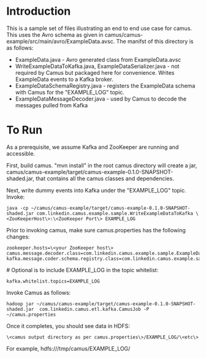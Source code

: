 # Introduction

This is a sample set of files illustrating an end to end use case for camus. This uses the Avro schema as given in camus/camus-example/src/main/avro/ExampleData.avsc. The manifst of this directory is as follows:

* ExampleData.java - Avro generated class from ExampleData.avsc
* WriteExampleDataToKafka.java, ExampleDataSerializer.java - not required by Camus but packaged here for convenience. Writes ExampleData events to a Kafka broker.
* ExampleDataSchemaRegistry.java - registers the ExampleData schema with Camus for the "EXAMPLE_LOG" topic.
* ExampleDataMessageDecoder.java - used by Camus to decode the messages pulled from Kafka

# To Run

As a prerequisite, we assume Kafka and ZooKeeper are running and accessible.

First, build camus. "mvn install" in the root camus directory will create a jar, camus/camus-example/target/camus-example-0.1.0-SNAPSHOT-shaded.jar, that contains all the camus classes and dependencies.

Next, write dummy events into Kafka under the "EXAMPLE_LOG" topic. Invoke:
```
java -cp ~/camus/camus-example/target/camus-example-0.1.0-SNAPSHOT-shaded.jar com.linkedin.camus.example.sample.WriteExampleDataToKafka \<ZooKeeperHost\>:\<ZooKeeper Port\> EXAMPLE_LOG
```

Prior to invoking camus, make sure camus.properties has the following changes:

```
zookeeper.hosts=\<your ZooKeeper host\>
camus.message.decoder.class=com.linkedin.camus.example.sample.ExampleDataMessageDecoder
kafka.message.coder.schema.registry.class=com.linkedin.camus.example.sample.ExampleDataSchemaRegistry
```

\# Optional is to include EXAMPLE_LOG in the topic whitelist:

```
kafka.whitelist.topics=EXAMPLE_LOG
```

Invoke Camus as follows:

```
hadoop jar ~/camus/camus-example/target/camus-example-0.1.0-SNAPSHOT-shaded.jar  com.linkedin.camus.etl.kafka.CamusJob -P ~/camus.properties
```

Once it completes, you should see data in HDFS:
```
\<camus output directory as per camus.properties\>/EXAMPLE_LOG/\<etc\> 
```
For example, hdfs:///tmp/camus/EXAMPLE_LOG/






